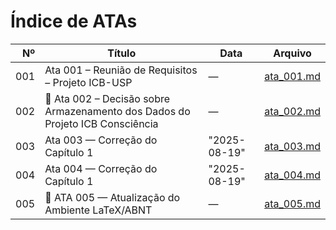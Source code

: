 # Índice de ATAs

| Nº | Título | Data | Arquivo |
|---:|--------|------|---------|
| 001 |  Ata 001 – Reunião de Requisitos – Projeto ICB-USP | — | [ata_001.md](ata_001.md) |
| 002 |  📑 Ata 002 – Decisão sobre Armazenamento dos Dados do Projeto ICB Consciência | — | [ata_002.md](ata_002.md) |
| 003 |  Ata 003 — Correção do Capítulo 1 |  "2025-08-19" | [ata_003.md](ata_003.md) |
| 004 |  Ata 004 — Correção do Capítulo 1 |  "2025-08-19" | [ata_004.md](ata_004.md) |
| 005 |  📑 ATA 005 — Atualização do Ambiente LaTeX/ABNT | — | [ata_005.md](ata_005.md) |
